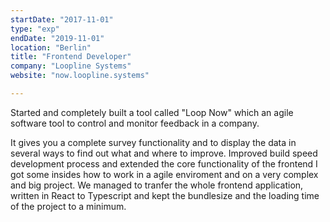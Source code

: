```yaml
---
startDate: "2017-11-01"
type: "exp"
endDate: "2019-11-01"
location: "Berlin"
title: "Frontend Developer"
company: "Loopline Systems"
website: "now.loopline.systems"

---
```

Started and completely built a tool called "Loop Now" which an agile software tool to control and monitor feedback in a company.

It gives you a complete survey functionality and to display the data in several ways to find out what and where to improve.
Improved build speed development process and extended the core functionality of the frontend
I got some insides how to work in a agile enviroment and on a very complex and big project. 
We managed to tranfer the whole frontend application, written in React to Typescript and kept the bundlesize and the loading time of the project to a minimum.
 

